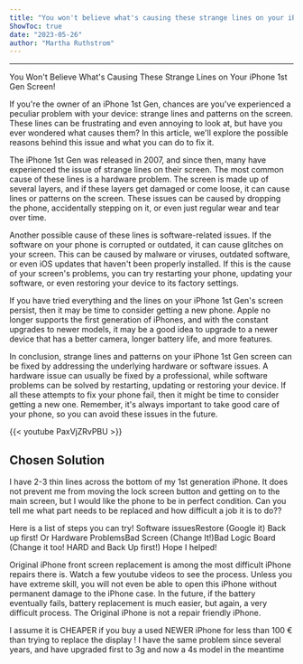 ```yaml
---
title: "You won't believe what's causing these strange lines on your iPhone 1st gen screen!"
ShowToc: true 
date: "2023-05-26"
author: "Martha Ruthstrom"
---
```

*****
You Won't Believe What's Causing These Strange Lines on Your iPhone 1st Gen Screen!

If you're the owner of an iPhone 1st Gen, chances are you've experienced a peculiar problem with your device: strange lines and patterns on the screen. These lines can be frustrating and even annoying to look at, but have you ever wondered what causes them? In this article, we'll explore the possible reasons behind this issue and what you can do to fix it.

The iPhone 1st Gen was released in 2007, and since then, many have experienced the issue of strange lines on their screen. The most common cause of these lines is a hardware problem. The screen is made up of several layers, and if these layers get damaged or come loose, it can cause lines or patterns on the screen. These issues can be caused by dropping the phone, accidentally stepping on it, or even just regular wear and tear over time.

Another possible cause of these lines is software-related issues. If the software on your phone is corrupted or outdated, it can cause glitches on your screen. This can be caused by malware or viruses, outdated software, or even iOS updates that haven't been properly installed. If this is the cause of your screen's problems, you can try restarting your phone, updating your software, or even restoring your device to its factory settings.

If you have tried everything and the lines on your iPhone 1st Gen's screen persist, then it may be time to consider getting a new phone. Apple no longer supports the first generation of iPhones, and with the constant upgrades to newer models, it may be a good idea to upgrade to a newer device that has a better camera, longer battery life, and more features.

In conclusion, strange lines and patterns on your iPhone 1st Gen screen can be fixed by addressing the underlying hardware or software issues. A hardware issue can usually be fixed by a professional, while software problems can be solved by restarting, updating or restoring your device. If all these attempts to fix your phone fail, then it might be time to consider getting a new one. Remember, it's always important to take good care of your phone, so you can avoid these issues in the future.

{{< youtube PaxVjZRvPBU >}} 



## Chosen Solution
 I have 2-3 thin lines across the bottom of my 1st generation iPhone. It does not prevent me from moving the lock screen button and getting on to the main screen, but I would like the phone to be in perfect condition. Can you tell me what part needs to be replaced and how difficult a job it is to do??

 Here is a list of steps you can try!
Software issuesRestore (Google it) Back up first!
Or
Hardware ProblemsBad Screen (Change It!)Bad Logic Board (Change it too! HARD and Back Up first!)
Hope I helped!

 Original iPhone front screen replacement is among the most difficult iPhone repairs there is. Watch a few youtube videos to see the process. Unless you have extreme skill, you will not even be able to open this iPhone without permanent damage to the iPhone case. In the future, if the battery eventually fails, battery replacement is much easier, but again, a very difficult process. The Original iPhone is not a repair friendly iPhone.

 I assume it is CHEAPER if you buy a used NEWER iPhone for less than 100 € than trying to replace the display !
I have the same problem since several years, and have upgraded first to 3g and now a 4s model in the meantime




